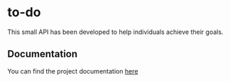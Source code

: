 # to-do
This small API has been developed to help individuals achieve their goals.

## Documentation


You can find the project documentation [here](https://NorteTryeno.github.io/to-do/docs/index.html)
